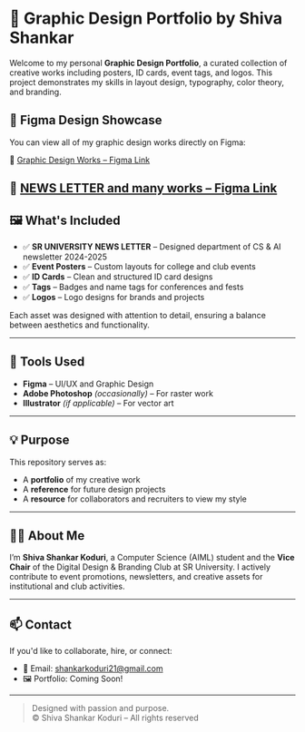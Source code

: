 # 🎨 Graphic Design Portfolio by Shiva Shankar

Welcome to my personal **Graphic Design Portfolio**, a curated collection of creative works including posters, ID cards, event tags, and logos. This project demonstrates my skills in layout design, typography, color theory, and branding.

## 📁 Figma Design Showcase

You can view all of my graphic design works directly on Figma:

🔗 [Graphic Design Works – Figma Link](https://www.figma.com/design/IJOUAXzKVmkn50bM2xPNLP/Untitled?node-id=0-1&t=UVxaLRGgLA0SvT2P-1)


🔗 [NEWS LETTER and many works – Figma Link](https://www.figma.com/design/ZDn6TC6m7qOopB8kaBOasi/Untitled?node-id=0-1&t=lstJdPMt8B6fPQh6-1)
---

## 🖼️ What's Included

- ✅ **SR UNIVERSITY NEWS LETTER** – Designed department of CS & AI newsletter 2024-2025
- ✅ **Event Posters** – Custom layouts for college and club events  
- ✅ **ID Cards** – Clean and structured ID card designs  
- ✅ **Tags** – Badges and name tags for conferences and fests  
- ✅ **Logos** – Logo designs for brands and projects  

Each asset was designed with attention to detail, ensuring a balance between aesthetics and functionality.

---

## 🔧 Tools Used

- **Figma** – UI/UX and Graphic Design
- **Adobe Photoshop** *(occasionally)* – For raster work
- **Illustrator** *(if applicable)* – For vector art

---

## 💡 Purpose

This repository serves as:
- A **portfolio** of my creative work
- A **reference** for future design projects
- A **resource** for collaborators and recruiters to view my style

---

## 👨‍💻 About Me

I’m **Shiva Shankar Koduri**, a Computer Science (AIML) student and the **Vice Chair** of the Digital Design & Branding Club at SR University. I actively contribute to event promotions, newsletters, and creative assets for institutional and club activities.

---

## 📫 Contact

If you'd like to collaborate, hire, or connect:

- 📧 Email: shankarkoduri21@gmail.com
- 🖼️ Portfolio: Coming Soon!

---

> Designed with passion and purpose.  
> © Shiva Shankar Koduri – All rights reserved
